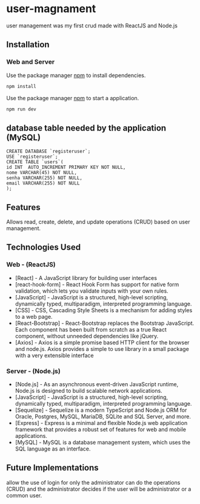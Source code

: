 # user-magnament

user management was my first crud made with ReactJS and Node.js

## Installation

### Web and Server
Use the package manager [npm](https://docs.npmjs.com/cli/v6/commands/npm-install) to install dependencies.

```bash
npm install
```
Use the package manager [npm](https://docs.npmjs.com/cli/v6/commands/npm-install) to start a application.

```bash
npm run dev
```
## database table needed by the application (MySQL)

```MySQL
CREATE DATABASE `registeruser`;
USE `registeruser`;
CREATE TABLE `users`(
id INT  AUTO_INCREMENT PRIMARY KEY NOT NULL,
nome VARCHAR(45) NOT NULL,
senha VARCHAR(255) NOT NULL,
email VARCHAR(255) NOT NULL
);
```
## Features
Allows read, create, delete, and update operations (CRUD) based on user management.
## Technologies Used

### Web - (ReactJS)
- [React] - A JavaScript library for building user interfaces
- [react-hook-form] - React Hook Form has support for native form validation, which lets you validate inputs with your own rules.
- [JavaScript] - JavaScript is a structured, high-level scripting, dynamically typed, multiparadigm, interpreted programming language.
- [CSS] - CSS, Cascading Style Sheets is a mechanism for adding styles to a web page.
- [React-Bootstrap] - React-Bootstrap replaces the Bootstrap JavaScript. Each component has been built from scratch as a true React component, without unneeded dependencies like jQuery.
- [Axios] - Axios is a simple promise based HTTP client for the browser and node.js. Axios provides a simple to use library in a small package with a very extensible interface
### Server - (Node.js)
- [Node.js] - As an asynchronous event-driven JavaScript runtime, Node.js is designed to build scalable network applications.
- [JavaScript] - JavaScript is a structured, high-level scripting, dynamically typed, multiparadigm, interpreted programming language.
- [Sequelize] - Sequelize is a modern TypeScript and Node.js ORM for Oracle, Postgres, MySQL, MariaDB, SQLite and SQL Server, and more. 
- [Express] - Express is a minimal and flexible Node.js web application framework that provides a robust set of features for web and mobile applications.
- [MySQL] - MySQL is a database management system, which uses the SQL language as an interface.

## Future Implementations
allow the use of login for only the administrator can do the operations (CRUD) and the administrator decides if the user will be administrator or a common user.
